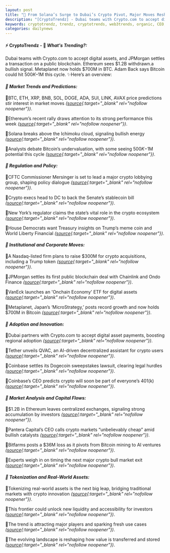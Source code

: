 ```yaml
---
layout: post
title: "🌅 From Solana’s Surge to Dubai’s Crypto Pivot, Major Moves Reshape Digital Asset Landscape.Bitcoin Headlines Last"
description: "[CryptoTrendz] - Dubai teams with Crypto.com to accept digital assets, and JPMorgan settles a transaction on a public blockchain. Ethereum sees $1.2B withdrawn.a bullish signal. Metaplanet now holds $700M in BTC. Adam Back says Bitcoin could hit $500K–$1M this cycle."
keywords: cryptotrendz, trendz, cryptotrends, web3trends, organic, CEO, Digital, Crypto, Assets, AI, mining, Chainlink, stablecoin, TRUMP, Bitcoin, Dogecoin, Ethereum
categories: dailynews
---
```


#### ⚡ CryptoTrendz - 📌 *What's Trending?:*

Dubai teams with Crypto.com to accept digital assets, and JPMorgan settles a transaction on a public blockchain. Ethereum sees $1.2B withdrawn.a bullish signal. Metaplanet now holds $700M in BTC. Adam Back says Bitcoin could hit $500K–$1M this cycle. ✨Here’s an overview:


#### *🔖 Market Trends and Predictions:*  

🔹BTC, ETH, XRP, BNB, SOL, DOGE, ADA, SUI, LINK, AVAX price predictions stir interest in market moves *([source](https://s.avyag.com/8s6p){:target="_blank" rel="nofollow noopener"})*.  

🔹Ethereum’s recent rally draws attention to its strong performance this week *([source](https://s.avyag.com/i5fa){:target="_blank" rel="nofollow noopener"})*.  

🔹Solana breaks above the Ichimoku cloud, signaling bullish energy *([source](https://s.avyag.com/3dyx){:target="_blank" rel="nofollow noopener"})*.  

🔹Analysts debate Bitcoin’s undervaluation, with some seeing $500K-$1M potential this cycle *([source](https://s.avyag.com/mi78){:target="_blank" rel="nofollow noopener"})*.  

#### *🔖 Regulation and Policy:*  

🔹CFTC Commissioner Mersinger is set to lead a major crypto lobbying group, shaping policy dialogue *([source](https://s.avyag.com/3fxd){:target="_blank" rel="nofollow noopener"})*.  

🔹Crypto execs head to DC to back the Senate’s stablecoin bill *([source](https://s.avyag.com/u0bm){:target="_blank" rel="nofollow noopener"})*.  

🔹New York’s regulator claims the state’s vital role in the crypto ecosystem *([source](https://s.avyag.com/or79){:target="_blank" rel="nofollow noopener"})*.  

🔹House Democrats want Treasury insights on Trump’s meme coin and World Liberty Financial *([source](https://s.avyag.com/mpke){:target="_blank" rel="nofollow noopener"})*.  

#### *🔖 Institutional and Corporate Moves:*  

🔹A Nasdaq-listed firm plans to raise $300M for crypto acquisitions, including a Trump token *([source](https://s.avyag.com/2tln){:target="_blank" rel="nofollow noopener"})*.  

🔹JPMorgan settles its first public blockchain deal with Chainlink and Ondo Finance *([source](https://s.avyag.com/xbg4){:target="_blank" rel="nofollow noopener"})*.  

🔹VanEck launches an 'Onchain Economy' ETF for digital assets *([source](https://s.avyag.com/gyif){:target="_blank" rel="nofollow noopener"})*.  

🔹Metaplanet, Japan’s ‘MicroStrategy,’ posts record growth and now holds $700M in Bitcoin *([source](https://s.avyag.com/aebw){:target="_blank" rel="nofollow noopener"})*.  

#### *🔖 Adoption and Innovation:*  

🔹Dubai partners with Crypto.com to accept digital asset payments, boosting regional adoption *([source](https://s.avyag.com/48ih){:target="_blank" rel="nofollow noopener"})*.  

🔹Tether unveils QVAC, an AI-driven decentralized assistant for crypto users *([source](https://s.avyag.com/zi1o){:target="_blank" rel="nofollow noopener"})*.  

🔹Coinbase settles its Dogecoin sweepstakes lawsuit, clearing legal hurdles *([source](https://s.avyag.com/krz3){:target="_blank" rel="nofollow noopener"})*.  

🔹Coinbase’s CEO predicts crypto will soon be part of everyone’s 401(k) *([source](https://s.avyag.com/igen){:target="_blank" rel="nofollow noopener"})*.  

#### *🔖 Market Analysis and Capital Flows:*  

🔹$1.2B in Ethereum leaves centralized exchanges, signaling strong accumulation by investors *([source](https://s.avyag.com/5tj4){:target="_blank" rel="nofollow noopener"})*.  

🔹Pantera Capital’s CEO calls crypto markets “unbelievably cheap” amid bullish catalysts *([source](https://s.avyag.com/gnbn){:target="_blank" rel="nofollow noopener"})*.  

🔹Bitfarms posts a $36M loss as it pivots from Bitcoin mining to AI ventures *([source](https://s.avyag.com/188r){:target="_blank" rel="nofollow noopener"})*.  

🔹Experts weigh in on timing the next major crypto bull market exit *([source](https://s.avyag.com/dlmw){:target="_blank" rel="nofollow noopener"})*.  

#### *🔖 Tokenization and Real-World Assets:*  

🔹Tokenizing real-world assets is the next big leap, bridging traditional markets with crypto innovation *([source](https://s.avyag.com/gd5z){:target="_blank" rel="nofollow noopener"})*.  

🔹This frontier could unlock new liquidity and accessibility for investors *([source](https://s.avyag.com/gd5z){:target="_blank" rel="nofollow noopener"})*.  

🔹The trend is attracting major players and sparking fresh use cases *([source](https://s.avyag.com/gd5z){:target="_blank" rel="nofollow noopener"})*.  

🔹The evolving landscape is reshaping how value is transferred and stored *([source](https://s.avyag.com/gd5z){:target="_blank" rel="nofollow noopener"})*.